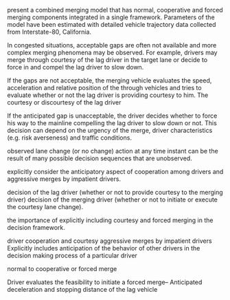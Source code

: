 present a combined merging model that has normal, cooperative and forced merging components integrated in a single framework. Parameters of the model have been estimated with detailed vehicle trajectory data collected from Interstate-80, California.

In congested situations, acceptable gaps are often not available and more complex merging phenomena may be observed. For example, drivers may merge through courtesy of the lag driver in the target lane or decide to force in and compel the lag driver to slow down.

If the gaps are not acceptable, the merging vehicle evaluates the speed, acceleration and relative position of the through vehicles and tries to evaluate whether or not the lag driver is providing courtesy to him.
The courtesy or discourtesy of the lag driver 

If the anticipated gap is unacceptable, the driver decides whether to force his way to the mainline compelling the lag driver to slow down or not. This decision can depend on the urgency of the merge, driver characteristics (e.g. risk averseness) and traffic conditions. 

observed lane change (or no change) action at any time instant can be the result of many possible decision sequences that are unobserved.

explicitly consider the anticipatory aspect of cooperation among drivers and aggressive merges by impatient drivers. 

decision of the lag driver (whether or not to provide courtesy to the merging driver) 
decision of the merging driver (whether or not to initiate or execute the courtesy lane change).

the importance of explicitly including courtesy and forced merging in the decision framework.

driver cooperation and courtesy
aggressive merges by impatient drivers
Explicitly includes anticipation of the behavior of other drivers in the decision making process of a particular driver

normal to cooperative or forced merge 

Driver evaluates the feasibility to initiate a forced merge– Anticipated deceleration and stopping distance of the lag vehicle
